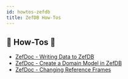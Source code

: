 ```yaml
---
id: howtos-zefdb
title: ZefDB How-Tos
---
```


  
## 🚀 How-Tos 🚀  
- [ZefDoc - Writing Data to ZefDB](writing-data-to-zef-db)  
- [ZefDoc - Create a Domain Model in ZefDB](create-a-domain-model)  
- [ZefDoc - Changing Reference Frames](changing-reference-frames)  
